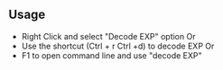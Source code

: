 ## Usage

- Right Click and select "Decode EXP" option
Or
- Use the shortcut (Ctrl + r Ctrl +d) to decode EXP
Or
- F1 to open command line and use "decode EXP"
